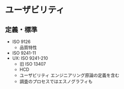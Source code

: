 # ユーザビリティ

## 定義・標準
- ISO 9126
  - 品質特性
- ISO 9241-11
- UX: ISO 9241-210
  - 旧 ISO 13407
  - HCD
  - ユーザビリティ エンジニアリング原論の定義を含む
  - 調査のプロセスではエスノグラフィも
